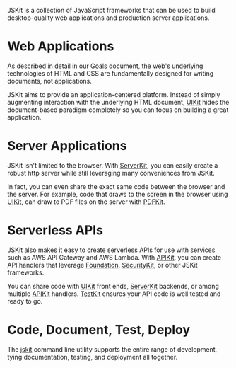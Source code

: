 JSKit is a collection of JavaScript frameworks that can be used to build
desktop-quality web applications and production server applications.

Web Applications
================

As described in detail in our [Goals](https://docs.jskit.dev/goals) document, the web's underlying
technologies of HTML and CSS are fundamentally designed for writing documents,
not applications.

JSKit aims to provide an application-centered platform.  Instead of simply
augmenting interaction with the underlying HTML document, [UIKit](https://docs.jskit.dev/uikit) hides the
document-based paradigm completely so you can focus on building a great
application.

Server Applications
===================

JSKit isn't limited to the browser.  With [ServerKit](https://docs.jskit.dev/serverkit), you can easily create
a robust http server while still leveraging many conveniences from JSKit.

In fact, you can even share the exact same code between the browser and the
server.  For example, code that draws to the screen in the browser using [UIKit](https://docs.jskit.dev/uikit),
can draw to PDF files on the server with [PDFKit](https://docs.jskit.dev/pdfkit).

Serverless APIs
===================

JSKit also makes it easy to create serverless APIs for use with services such
as AWS API Gateway and AWS Lambda.  With [APIKit](https://docs.jskit.dev/apikit), you can create API handlers
that leverage [Foundation](https://docs.jskit.dev/foundation), [SecurityKit](https://docs.jskit.dev/securitykit), or other JSKit frameworks.

You can share code with [UIKit](https://docs.jskit.dev/uikit) front ends, [ServerKit](https://docs.jskit.dev/serverkit) backends, or among
multiple [APIKit](https://docs.jskit.dev/apikit) handlers.  [TestKit](https://docs.jskit.dev/testkit) ensures your API code is well tested
and ready to go.

Code, Document, Test, Deploy
============================

The [jskit](https://docs.jskit.dev/jskit) command line utility supports the entire range of development,
tying documentation, testing, and deployment all together.